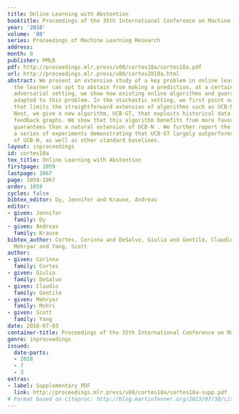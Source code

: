 ```yaml
---
title: Online Learning with Abstention
booktitle: Proceedings of the 35th International Conference on Machine Learning
year: '2018'
volume: '80'
series: Proceedings of Machine Learning Research
address: 
month: 0
publisher: PMLR
pdf: http://proceedings.mlr.press/v80/cortes18a/cortes18a.pdf
url: http://proceedings.mlr.press/v80/cortes2018a.html
abstract: We present an extensive study of a key problem in online learning where
  the learner can opt to abstain from making a prediction, at a certain cost. In the
  adversarial setting, we show how existing online algorithms and guarantees can be
  adapted to this problem. In the stochastic setting, we first point out a bias problem
  that limits the straightforward extension of algorithms such as UCB-N to this context.
  Next, we give a new algorithm, UCB-GT, that exploits historical data and time-varying
  feedback graphs. We show that this algorithm benefits from more favorable regret
  guarantees than a natural extension of UCB-N . We further report the results of
  a series of experiments demonstrating that UCB-GT largely outperforms that extension
  of UCB-N, as well as other standard baselines.
layout: inproceedings
id: cortes18a
tex_title: Online Learning with Abstention
firstpage: 1059
lastpage: 1067
page: 1059-1067
order: 1059
cycles: false
bibtex_editor: Dy, Jennifer and Krause, Andreas
editor:
- given: Jennifer
  family: Dy
- given: Andreas
  family: Krause
bibtex_author: Cortes, Corinna and DeSalvo, Giulia and Gentile, Claudio and Mohri,
  Mehryar and Yang, Scott
author:
- given: Corinna
  family: Cortes
- given: Giulia
  family: DeSalvo
- given: Claudio
  family: Gentile
- given: Mehryar
  family: Mohri
- given: Scott
  family: Yang
date: 2018-07-03
container-title: Proceedings of the 35th International Conference on Machine Learning
genre: inproceedings
issued:
  date-parts:
  - 2018
  - 7
  - 3
extras:
- label: Supplementary PDF
  link: http://proceedings.mlr.press/v80/cortes18a/cortes18a-supp.pdf
# Format based on citeproc: http://blog.martinfenner.org/2013/07/30/citeproc-yaml-for-bibliographies/
---
```

